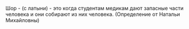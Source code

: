 Шор - (с латыни) - это когда студентам медикам дают запасные части человека и они собирают из них человека.
(Определение от Натальи Михайловны)